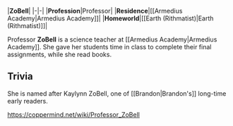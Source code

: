 |**ZoBell**|
|-|-|
|**Profession**|Professor|
|**Residence**|[[Armedius Academy\|Armedius Academy]]|
|**Homeworld**|[[Earth (Rithmatist)\|Earth (Rithmatist)]]|

Professor **ZoBell** is a science teacher at [[Armedius Academy\|Armedius Academy]].
She gave her students time in class to complete their final assignments, while she read books.

## Trivia
She is named after Kaylynn ZoBell, one of [[Brandon\|Brandon's]] long-time early readers.


https://coppermind.net/wiki/Professor_ZoBell